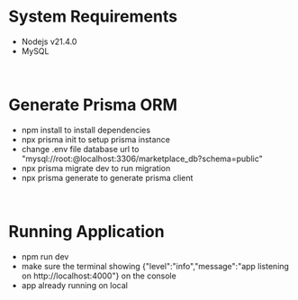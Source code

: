 # System Requirements

- Nodejs v21.4.0
- MySQL

&nbsp;

# Generate Prisma ORM

- npm install to install dependencies
- npx prisma init to setup prisma instance
- change .env file database url to "mysql://root:@localhost:3306/marketplace_db?schema=public"
- npx prisma migrate dev to run migration
- npx prisma generate to generate prisma client

&nbsp;

# Running Application

- npm run dev
- make sure the terminal showing {"level":"info","message":"app listening on http://localhost:4000"} on the console
- app already running on local